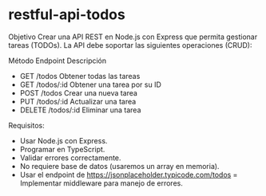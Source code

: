 # restful-api-todos
Objetivo
Crear una API REST en Node.js con Express que permita gestionar tareas (TODOs).
La API debe soportar las siguientes operaciones (CRUD):

Método	Endpoint	Descripción
- GET	    /todos	    Obtener todas las tareas
- GET	    /todos/:id	Obtener una tarea por su ID
- POST	/todos	    Crear una nueva tarea
- PUT	    /todos/:id	Actualizar una tarea
- DELETE	/todos/:id	Eliminar una tarea

Requisitos:
- Usar Node.js con Express.
- Programar en TypeScript.
- Validar errores correctamente.
- No requiere base de datos (usaremos un array en memoria).
- Usar el endpoint de https://jsonplaceholder.typicode.com/todos
= Implementar middleware para manejo de errores.
